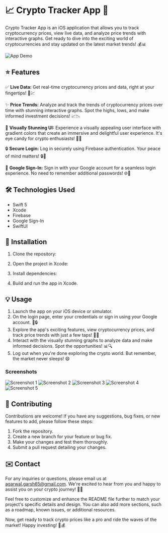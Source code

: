 # 📈 Crypto Tracker App 🚀

Crypto Tracker App is an iOS application that allows you to track cryptocurrency prices, view live data, and analyze price trends with interactive graphs. Get ready to dive into the exciting world of cryptocurrencies and stay updated on the latest market trends! 💰📊

![App Demo](demo.gif)

## ⭐️ Features

✅ **Live Data:** Get real-time cryptocurrency prices and data, right at your fingertips! 💸💹

✨ **Price Trends:** Analyze and track the trends of cryptocurrency prices over time with stunning interactive graphs. Spot the highs, lows, and make informed investment decisions! 📈📉

🌈 **Visually Stunning UI:** Experience a visually appealing user interface with gradient colors that create an immersive and delightful user experience. It's eye candy for crypto enthusiasts! 🎨✨

🔒 **Secure Login:** Log in securely using Firebase authentication. Your peace of mind matters! 🔒🔐

🔑 **Google Sign-In:** Sign in with your Google account for a seamless login experience. No need to remember additional passwords! 🌐🔑

## 🛠 Technologies Used

- Swift 5
- Xcode
- Firebase
- Google Sign-In
- SwiftUI

## 🚀 Installation

1. Clone the repository:

2. Open the project in Xcode:

3. Install dependencies:

4. Build and run the app in Xcode.

## 💡 Usage

1. Launch the app on your iOS device or simulator.
2. On the login page, enter your credentials or sign in using your Google account. 📱🔒
3. Explore the app's exciting features, view cryptocurrency prices, and track price trends with just a few taps! 🚀💸
4. Interact with the visually stunning graphs to analyze data and make informed decisions. Spot the opportunities! 📊🔍
5. Log out when you're done exploring the crypto world. But remember, the market never sleeps! 😄

### Screenshots

![Screenshot 1](https://drive.google.com/file/d/1BJ9QF5WwEJyRBDvLuxwr4Ir9XfJiQICI/view?usp=sharing)
![Screenshot 2](https://github.com/Harsh18e/Crypto-iOS/raw/main/App%20Screenshots/Screenshot-02.png)
![Screenshot 3](https://github.com/Harsh18e/Crypto-iOS/raw/main/App%20Screenshots/Screenshot-03.png)
![Screenshot 4](https://github.com/Harsh18e/Crypto-iOS/raw/main/App%20Screenshots/Screenshot-04.png)
![Screenshot 5](https://github.com/Harsh18e/Crypto-iOS/raw/main/App%20Screenshots/Screenshot-05.png)

## 🤝 Contributing

Contributions are welcome! If you have any suggestions, bug fixes, or new features to add, please follow these steps:

1. Fork the repository.
2. Create a new branch for your feature or bug fix.
3. Make your changes and test them thoroughly.
4. Submit a pull request detailing your changes.

## ✉️ Contact

For any inquiries or questions, please email us at agarwal.garsh65@gmail.com. We're excited to hear from you and happy to assist you on your crypto journey! 📧💪

Feel free to customize and enhance the README file further to match your project's specific details and design. You can also add more sections, such as a roadmap, known issues, or additional resources.

Now, get ready to track crypto prices like a pro and ride the waves of the market! Happy investing! 🚀💰

